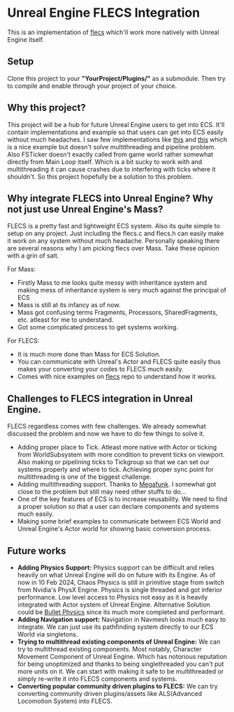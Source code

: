 # Unreal Engine FLECS Integration

This is an implementation of [flecs](https://github.com/SanderMertens/flecs) which'll work more natively with Unreal Engine itself.

## Setup

Clone this project to your **"YourProject/Plugins/"** as a submodule. Then try to compile and enable through your project of your choice.

## Why this project?

This project will be a hub for future Unreal Engine users to get into ECS. It'll contain implementations and example so that users can get into ECS easily without much headaches. I saw few implementations like [this](https://github.com/PreyK/Unreal-Minimum-Viable-Flecs) and [this](https://github.com/jtferson/UnrealFlecsQuickstart) which is a nice example but doesn't solve multithreading and pipeline problem. Also FSTicker doesn't exactly called from game world rather somewhat directly from Main Loop itself. Which is a bit sucky to work with and multithreading it can cause crashes due to interfering with ticks where it shouldn't. So this project hopefully be a solution to this problem.

## Why integrate FLECS into Unreal Engine? Why not just use Unreal Engine's Mass?

FLECS is a pretty fast and lightweight ECS system. Also its quite simple to setup on any project. Just including the flecs.c and flecs.h can easily make it work on any system without much headache. Personally speaking there are several reasons why I am picking flecs over Mass. Take these opinion with a grin of salt.

For Mass:
- Firstly Mass to me looks quite messy with inheritance system and making mess of inheritance system is very much against the principal of ECS
- Mass is still at its infancy as of now.
- Mass got confusing terms Fragments, Processors, SharedFragments, etc. atleast for me to understand.
- Got some complicated process to get systems working.

For FLECS:
- It is much more done than Mass for ECS Solution.
- You can communicate with Unreal's Actor and FLECS quite easily thus makes your converting your codes to FLECS much easily.
- Comes with nice examples on [flecs](https://github.com/SanderMertens/flecs/tree/master/examples) repo to understand how it works.

## Challenges to FLECS integration in Unreal Engine.

FLECS regardless comes with few challenges. We already somewhat discussed the problem and now we have to do few things to solve it.
- Adding proper place to Tick. Atleast more native with Actor or ticking from WorldSubsystem with more condition to prevent ticks on viewport. Also making or pipelining ticks to Tickgroup so that we can set our systems properly and where to tick. Achieving proper sync point for multithreading is one of the biggest challenge.
- Adding multithreading support. Thanks to [Megafunk](https://github.com/Megafunk). I somewhat got close to the problem but still may need other stuffs to do...
- One of the key features of ECS is to increase reusability. We need to find a proper solution so that a user can declare components and systems much easily.
- Making some brief examples to communicate between ECS World and Unreal Engine's Actor world for showing basic conversion process.

## Future works
- **Adding Physics Support:** Physics support can be difficult and relies heavily on what Unreal Engine will do on future with its Engine. As of now in 10 Feb 2024, Chaos Physics is still in primitive stage from switch from Nvidia's PhysX Engine. Physics is single threaded and got inferior performance. Low level access to Physics not easy as it is heavily integrated with Actor system of Unreal Engine. Alternative Solution could be [Bullet Physics](https://github.com/bulletphysics/bullet3) since its much more completed and performant.
- **Adding Navigation support:** Navigation in Navmesh looks much easy to integrate. We can just use its pathfinding system directly to our ECS World via singletons.
- **Trying to multithread existing components of Unreal Engine:** We can try to multithread existing components. Most notably, Character Movement Component of Unreal Engine. Which has notorious reputation for being unoptimized and thanks to being singlethreaded you can't put more units on it. We can start with making it safe to be multithreaded or simply re-write it into FLECS components and systems.
- **Converting popular community driven plugins to FLECS:** We can try converting community driven plugins/assets like ALS(Advanced Locomotion System) into FLECS.
